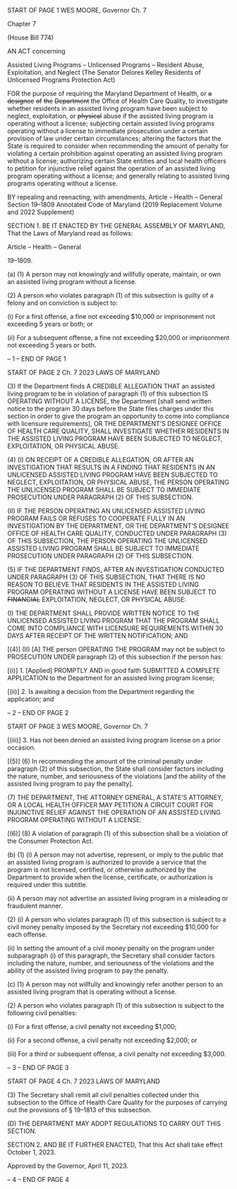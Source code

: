 START OF PAGE 1
WES MOORE, Governor Ch. 7

Chapter 7

(House Bill 774)

AN ACT concerning

Assisted Living Programs – Unlicensed Programs – Resident Abuse,
Exploitation, and Neglect
(The Senator Delores Kelley Residents of Unlicensed Programs Protection Act)

FOR the purpose of requiring the Maryland Department of Health, or ~~a~~ ~~designee~~ ~~of~~ ~~the~~
~~Department~~ the Office of Health Care Quality, to investigate whether residents in
an assisted living program have been subject to neglect, exploitation, or ~~physical~~
abuse if the assisted living program is operating without a license; subjecting certain
assisted living programs operating without a license to immediate prosecution under
a certain provision of law under certain circumstances; altering the factors that the
State is required to consider when recommending the amount of penalty for violating
a certain prohibition against operating an assisted living program without a license;
authorizing certain State entities and local health officers to petition for injunctive
relief against the operation of an assisted living program operating without a license;
and generally relating to assisted living programs operating without a license.

BY repealing and reenacting, with amendments,
Article – Health – General
Section 19–1809
Annotated Code of Maryland
(2019 Replacement Volume and 2022 Supplement)

SECTION 1. BE IT ENACTED BY THE GENERAL ASSEMBLY OF MARYLAND,
That the Laws of Maryland read as follows:

Article – Health – General

19–1809.

(a) (1) A person may not knowingly and willfully operate, maintain, or own an
assisted living program without a license.

(2) A person who violates paragraph (1) of this subsection is guilty of a
felony and on conviction is subject to:

(i) For a first offense, a fine not exceeding $10,000 or imprisonment
not exceeding 5 years or both; or

(ii) For a subsequent offense, a fine not exceeding $20,000 or
imprisonment not exceeding 5 years or both.

– 1 –
END OF PAGE 1

START OF PAGE 2
Ch. 7 2023 LAWS OF MARYLAND

(3) If the Department finds A CREDIBLE ALLEGATION THAT an assisted
living program to be in violation of paragraph (1) of this subsection IS OPERATING
WITHOUT A LICENSE, the Department [shall send written notice to the program 30 days
before the State files charges under this section in order to give the program an opportunity
to come into compliance with licensure requirements], OR THE DEPARTMENT’S
DESIGNEE OFFICE OF HEALTH CARE QUALITY, SHALL INVESTIGATE WHETHER
RESIDENTS IN THE ASSISTED LIVING PROGRAM HAVE BEEN SUBJECTED TO
NEGLECT, EXPLOITATION, OR PHYSICAL ABUSE.

(4) (I) ON RECEIPT OF A CREDIBLE ALLEGATION, OR AFTER AN
INVESTIGATION THAT RESULTS IN A FINDING THAT RESIDENTS IN AN UNLICENSED
ASSISTED LIVING PROGRAM HAVE BEEN SUBJECTED TO NEGLECT, EXPLOITATION,
OR PHYSICAL ABUSE, THE PERSON OPERATING THE UNLICENSED PROGRAM SHALL
BE SUBJECT TO IMMEDIATE PROSECUTION UNDER PARAGRAPH (2) OF THIS
SUBSECTION.

(II) IF THE PERSON OPERATING AN UNLICENSED ASSISTED
LIVING PROGRAM FAILS OR REFUSES TO COOPERATE FULLY IN AN INVESTIGATION
BY THE DEPARTMENT, OR THE DEPARTMENT’S DESIGNEE OFFICE OF HEALTH
CARE QUALITY, CONDUCTED UNDER PARAGRAPH (3) OF THIS SUBSECTION, THE
PERSON OPERATING THE UNLICENSED ASSISTED LIVING PROGRAM SHALL BE
SUBJECT TO IMMEDIATE PROSECUTION UNDER PARAGRAPH (2) OF THIS
SUBSECTION.

(5) IF THE DEPARTMENT FINDS, AFTER AN INVESTIGATION
CONDUCTED UNDER PARAGRAPH (3) OF THIS SUBSECTION, THAT THERE IS NO
REASON TO BELIEVE THAT RESIDENTS IN THE ASSISTED LIVING PROGRAM
OPERATING WITHOUT A LICENSE HAVE BEEN SUBJECT TO ~~FINANCIAL~~
EXPLOITATION, NEGLECT, OR PHYSICAL ABUSE:

(I) THE DEPARTMENT SHALL PROVIDE WRITTEN NOTICE TO
THE UNLICENSED ASSISTED LIVING PROGRAM THAT THE PROGRAM SHALL COME
INTO COMPLIANCE WITH LICENSURE REQUIREMENTS WITHIN 30 DAYS AFTER
RECEIPT OF THE WRITTEN NOTIFICATION; AND

[(4)] (II) [A] THE person OPERATING THE PROGRAM may not be subject
to PROSECUTION UNDER paragraph (2) of this subsection if the person has:

[(i)] 1. [Applied] PROMPTLY AND in good faith SUBMITTED A
COMPLETE APPLICATION to the Department for an assisted living program license;

[(ii)] 2. Is awaiting a decision from the Department regarding the
application; and

– 2 –
END OF PAGE 2

START OF PAGE 3
WES MOORE, Governor Ch. 7

[(iii)] 3. Has not been denied an assisted living program license on
a prior occasion.

[(5)] (6) In recommending the amount of the criminal penalty under
paragraph (2) of this subsection, the State shall consider factors including the nature,
number, and seriousness of the violations [and the ability of the assisted living program to
pay the penalty].

(7) THE DEPARTMENT, THE ATTORNEY GENERAL, A STATE’S
ATTORNEY, OR A LOCAL HEALTH OFFICER MAY PETITION A CIRCUIT COURT FOR
INJUNCTIVE RELIEF AGAINST THE OPERATION OF AN ASSISTED LIVING PROGRAM
OPERATING WITHOUT A LICENSE.

[(6)] (8) A violation of paragraph (1) of this subsection shall be a violation
of the Consumer Protection Act.

(b) (1) (i) A person may not advertise, represent, or imply to the public that
an assisted living program is authorized to provide a service that the program is not
licensed, certified, or otherwise authorized by the Department to provide when the license,
certificate, or authorization is required under this subtitle.

(ii) A person may not advertise an assisted living program in a
misleading or fraudulent manner.

(2) (i) A person who violates paragraph (1) of this subsection is subject
to a civil money penalty imposed by the Secretary not exceeding $10,000 for each offense.

(ii) In setting the amount of a civil money penalty on the program
under subparagraph (i) of this paragraph, the Secretary shall consider factors including the
nature, number, and seriousness of the violations and the ability of the assisted living
program to pay the penalty.

(c) (1) A person may not willfully and knowingly refer another person to an
assisted living program that is operating without a license.

(2) A person who violates paragraph (1) of this subsection is subject to the
following civil penalties:

(i) For a first offense, a civil penalty not exceeding $1,000;

(ii) For a second offense, a civil penalty not exceeding $2,000; or

(iii) For a third or subsequent offense, a civil penalty not exceeding
$3,000.

– 3 –
END OF PAGE 3

START OF PAGE 4
Ch. 7 2023 LAWS OF MARYLAND

(3) The Secretary shall remit all civil penalties collected under this
subsection to the Office of Health Care Quality for the purposes of carrying out the
provisions of § 19–1813 of this subsection.

(D) THE DEPARTMENT MAY ADOPT REGULATIONS TO CARRY OUT THIS
SECTION.

SECTION 2. AND BE IT FURTHER ENACTED, That this Act shall take effect
October 1, 2023.

Approved by the Governor, April 11, 2023.

– 4 –
END OF PAGE 4